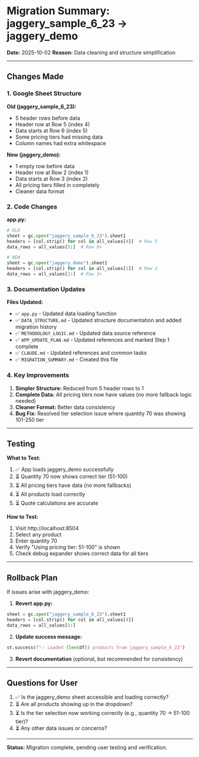 # Migration Summary: jaggery_sample_6_23 → jaggery_demo

**Date:** 2025-10-02
**Reason:** Data cleaning and structure simplification

---

## Changes Made

### 1. Google Sheet Structure
**Old (jaggery_sample_6_23):**
- 5 header rows before data
- Header row at Row 5 (index 4)
- Data starts at Row 6 (index 5)
- Some pricing tiers had missing data
- Column names had extra whitespace

**New (jaggery_demo):**
- 1 empty row before data
- Header row at Row 2 (index 1)
- Data starts at Row 3 (index 2)
- All pricing tiers filled in completely
- Cleaner data format

### 2. Code Changes

**app.py:**
```python
# OLD
sheet = gc.open("jaggery_sample_6_23").sheet1
headers = [col.strip() for col in all_values[4]]  # Row 5
data_rows = all_values[5:]  # Row 6+

# NEW
sheet = gc.open("jaggery_demo").sheet1
headers = [col.strip() for col in all_values[1]]  # Row 2
data_rows = all_values[2:]  # Row 3+
```

### 3. Documentation Updates

**Files Updated:**
- ✅ `app.py` - Updated data loading function
- ✅ `DATA_STRUCTURE.md` - Updated structure documentation and added migration history
- ✅ `METHODOLOGY_LOGIC.md` - Updated data source reference
- ✅ `APP_UPDATE_PLAN.md` - Updated references and marked Step 1 complete
- ✅ `CLAUDE.md` - Updated references and common tasks
- ✅ `MIGRATION_SUMMARY.md` - Created this file

### 4. Key Improvements

1. **Simpler Structure:** Reduced from 5 header rows to 1
2. **Complete Data:** All pricing tiers now have values (no more fallback logic needed)
3. **Cleaner Format:** Better data consistency
4. **Bug Fix:** Resolved tier selection issue where quantity 70 was showing 101-250 tier

---

## Testing

**What to Test:**
1. ✅ App loads jaggery_demo successfully
2. ⏳ Quantity 70 now shows correct tier (51-100)
3. ⏳ All pricing tiers have data (no more fallbacks)
4. ⏳ All products load correctly
5. ⏳ Quote calculations are accurate

**How to Test:**
1. Visit http://localhost:8504
2. Select any product
3. Enter quantity 70
4. Verify "Using pricing tier: 51-100" is shown
5. Check debug expander shows correct data for all tiers

---

## Rollback Plan

If issues arise with jaggery_demo:

1. **Revert app.py:**
```python
sheet = gc.open("jaggery_sample_6_23").sheet1
headers = [col.strip() for col in all_values[4]]
data_rows = all_values[5:]
```

2. **Update success message:**
```python
st.success(f"✅ Loaded {len(df)} products from jaggery_sample_6_23")
```

3. **Revert documentation** (optional, but recommended for consistency)

---

## Questions for User

1. ✅ Is the jaggery_demo sheet accessible and loading correctly?
2. ⏳ Are all products showing up in the dropdown?
3. ⏳ Is the tier selection now working correctly (e.g., quantity 70 → 51-100 tier)?
4. ⏳ Any other data issues or concerns?

---

**Status:** Migration complete, pending user testing and verification.
